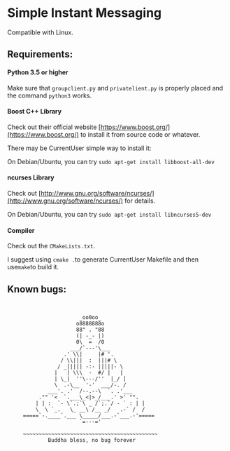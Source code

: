 # Simple Instant Messaging


Compatible with Linux.

## Requirements:


#### Python 3.5 or higher

Make sure that `groupclient.py` and `privatelient.py` is properly placed and the command `python3` works.

#### Boost C++ Library

Check out their official website [https://www.boost.org/](https://www.boost.org/) to install it from source code or whatever.

There may be CurrentUser simple way to install it:

On Debian/Ubuntu, you can try `sudo apt-get install libboost-all-dev`

#### ncurses Library
Check out [http://www.gnu.org/software/ncurses/](http://www.gnu.org/software/ncurses/) for details.

On Debian/Ubuntu, you can try `sudo apt-get install libncurses5-dev`

#### Compiler

Check out the `CMakeLists.txt`.

I suggest using `cmake .`to generate CurrentUser Makefile and then use`make`to build it.

## Known bugs:
```


                       _oo0oo_
                      o8888888o
                      88" . "88
                      (| -_- |)
                      0\  =  /0
                    ___/`---'\___
                  .' \\|     |# '.
                 / \\|||  :  |||# \
                / _||||| -:- |||||- \
               |   | \\\  -  #/ |   |
               | \_|  ''\---/''  |_/ |
               \  .-\__  '-'  ___/-. /
             ___'. .'  /--.--\  `. .'___
          ."" '<  `.___\_<|>_/___.' >' "".
         | | :  `- \`.;`\ _ /`;.`/ - ` : | |
         \  \ `_.   \_ __\ /__ _/   .-` /  /
     =====`-.____`.___ \_____/___.-`___.-'=====
                       `=---='
                       
     ~~~~~~~~~~~~~~~~~~~~~~~~~~~~~~~~~~~~~~~~~~~
             Buddha bless, no bug forever 
             
```
